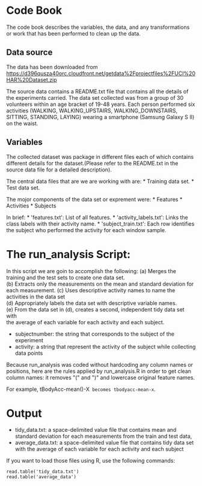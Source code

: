 # Code Book
The code book describes the variables, the data, and any transformations or work that has been
performed to clean up the data.

## Data source

The data has been downloaded from https://d396qusza40orc.cloudfront.net/getdata%2Fprojectfiles%2FUCI%20HAR%20Dataset.zip

The source data contains a README.txt file that contains all the details of the experiments carried. The data set collected was from a group of 30 volunteers within an age bracket of 19-48 years. Each person performed six activities (WALKING, WALKING_UPSTAIRS, WALKING_DOWNSTAIRS, SITTING, STANDING, LAYING) wearing a smartphone (Samsung Galaxy S II) on the waist.

## Variables

The collected dataset was package in different files each of which contains different details for the dataset.(Please refer to the README.txt in the source data file for a detailed description).

The central data files that are we are working with are:
	* Training data set.
	* Test data set.

The mojor components of the data set or exprement were:
	* Features
	* Activities
	* Subjects

In brief:
	* 'features.txt': List of all features.
	* 'activity_labels.txt': Links the class labels with their activity name. 
	* 'subject_train.txt': Each row identifies the subject who performed the activity for each window sample.


# The run_analysis Script:

In this script we are goin to accomplish the following:
     (a) Merges the training and the test sets to create one data set.                           
     (b) Extracts only the measurements on the mean and standard deviation for each measurement. 
     (c) Uses descriptive activity names to name the activities in the data set                  
     (d) Appropriately labels the data set with descriptive variable names.                      
     (e) From the data set in (d), creates a second, independent tidy data set with              
         the average of each variable for each activity and each subject.         

* subjectnumber: the string that corresponds to the subject of the experiment
* activity: a string that represent the activity of the subject while collecting data points

Because run_analysis was coded without hardcoding any column names or positions, here are the rules applied by run_analysis.R in order to get clean column names: it removes "(" and ")" and lowercase original feature names.

For example, tBodyAcc-mean()-X` becomes tbodyacc-mean-x`.

# Output

* tidy_data.txt: a space-delimited value file that contains mean and standard deviation for each measurements from the train and test data,
* average_data.txt: a space-delimited value file that contains tidy data set with the average of each variable for each activity and each subject

If you want to load those files using R, use the following commands:

```
read.table('tidy_data.txt')
read.table('average_data')
```

